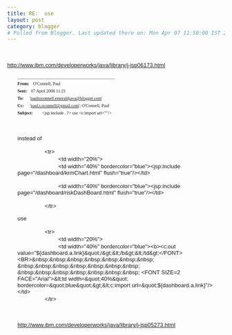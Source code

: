 ```yaml
---
title: RE:  use 
layout: post
category: blogger
# Pulled from Blogger. Last updated there on: Mon Apr 07 11:50:00 IST 2008
---
```

<BR>  <P><A HREF="http://www.ibm.com/developerworks/java/library/j-jsp06173.html"><U></U><U><FONT COLOR="#0000FF" SIZE=2 FACE="Arial">http://www.ibm.com/developerworks/java/library/j-jsp06173.html</FONT></U></A> </P> <UL> <P><FONT SIZE=1 FACE="Tahoma">_____________________________________________ </FONT> <BR><B><FONT SIZE=1 FACE="Tahoma">From: &nbsp;</FONT></B> <FONT SIZE=1 FACE="Tahoma">O'Connell, Paul&nbsp; </FONT> <BR><B><FONT SIZE=1 FACE="Tahoma">Sent:&nbsp;&nbsp;</FONT></B> <FONT SIZE=1 FACE="Tahoma">07 April 2008 11:21</FONT> <BR><B><FONT SIZE=1 FACE="Tahoma">To:&nbsp;&nbsp;&nbsp;&nbsp;</FONT></B> <FONT SIZE=1 FACE="Tahoma">'paultoconnell.emeraldjava@blogger.com'</FONT> <BR><B><FONT SIZE=1 FACE="Tahoma">Cc:&nbsp;&nbsp;&nbsp;&nbsp;</FONT></B> <FONT SIZE=1 FACE="Tahoma">'paul.t.oconnell@gmail.com'; O'Connell, Paul</FONT> <BR><B><FONT SIZE=1 FACE="Tahoma">Subject:&nbsp;&nbsp;&nbsp;&nbsp;&nbsp;&nbsp;&nbsp;</FONT></B> <FONT SIZE=1 FACE="Tahoma">&lt;jsp:include ..?&gt; use &lt;c:import url=&quot;&quot;/&gt;</FONT> </P> <BR>  <P><FONT SIZE=2 FACE="Arial">instead of </FONT> </P>  <P>&nbsp;&nbsp;&nbsp;&nbsp;&nbsp;&nbsp;&nbsp; &nbsp;&nbsp;&nbsp;&nbsp;&nbsp;&nbsp;&nbsp; <FONT SIZE=2 FACE="Arial">&lt;tr&gt;</FONT> <BR>&nbsp;&nbsp;&nbsp;&nbsp;&nbsp;&nbsp;&nbsp; &nbsp;&nbsp;&nbsp;&nbsp;&nbsp;&nbsp;&nbsp; &nbsp;&nbsp;&nbsp;&nbsp;&nbsp;&nbsp;&nbsp; <FONT SIZE=2 FACE="Arial">&lt;td width=&quot;20%&quot;&gt;</FONT> <BR>&nbsp;&nbsp;&nbsp;&nbsp;&nbsp;&nbsp;&nbsp; &nbsp;&nbsp;&nbsp;&nbsp;&nbsp;&nbsp;&nbsp; &nbsp;&nbsp;&nbsp;&nbsp;&nbsp;&nbsp;&nbsp; <FONT SIZE=2 FACE="Arial">&lt;td width=&quot;40%&quot; bordercolor=&quot;blue&quot;&gt;&lt;jsp:include page=&quot;/dashboard/krmChart.html&quot; flush=&quot;true&quot;/&gt;&lt;/td&gt;</FONT></P>  <P>&nbsp;&nbsp;&nbsp;&nbsp;&nbsp;&nbsp;&nbsp; &nbsp;&nbsp;&nbsp;&nbsp;&nbsp;&nbsp;&nbsp; &nbsp;&nbsp;&nbsp;&nbsp;&nbsp;&nbsp;&nbsp; <FONT SIZE=2 FACE="Arial">&lt;td width=&quot;40%&quot; bordercolor=&quot;blue&quot;&gt;&lt;jsp:include page=&quot;/dashboard/riskDashBoard.html&quot; flush=&quot;true&quot;/&gt;&lt;/td&gt;</FONT></P>  <P>&nbsp;&nbsp;&nbsp;&nbsp;&nbsp;&nbsp;&nbsp; &nbsp;&nbsp;&nbsp;&nbsp;&nbsp;&nbsp;&nbsp; <FONT SIZE=2 FACE="Arial">&lt;/tr&gt;</FONT> </P>  <P><FONT SIZE=2 FACE="Arial">use</FONT> </P>  <P>&nbsp;&nbsp;&nbsp;&nbsp;&nbsp;&nbsp;&nbsp; &nbsp;&nbsp;&nbsp;&nbsp;&nbsp;&nbsp;&nbsp; <FONT SIZE=2 FACE="Arial">&lt;tr&gt;</FONT> <BR>&nbsp;&nbsp;&nbsp;&nbsp;&nbsp;&nbsp;&nbsp; &nbsp;&nbsp;&nbsp;&nbsp;&nbsp;&nbsp;&nbsp; &nbsp;&nbsp;&nbsp;&nbsp;&nbsp;&nbsp;&nbsp; <FONT SIZE=2 FACE="Arial">&lt;td width=&quot;20%&quot;&gt;</FONT> <BR>&nbsp;&nbsp;&nbsp;&nbsp;&nbsp;&nbsp;&nbsp; &nbsp;&nbsp;&nbsp;&nbsp;&nbsp;&nbsp;&nbsp; &nbsp;&nbsp;&nbsp;&nbsp;&nbsp;&nbsp;&nbsp; <FONT SIZE=2 FACE="Arial">&lt;td width=&quot;40%&quot; bordercolor=&quot;blue&quot;&gt;&lt;b&gt;&lt;c:out value=&quot;${dashboard.a.link}&quot;/&gt;&lt;/b&gt;&lt;/td&gt;</FONT> <BR>&nbsp;&nbsp;&nbsp;&nbsp;&nbsp;&nbsp;&nbsp; &nbsp;&nbsp;&nbsp;&nbsp;&nbsp;&nbsp;&nbsp; &nbsp;&nbsp;&nbsp;&nbsp;&nbsp;&nbsp;&nbsp; <FONT SIZE=2 FACE="Arial">&lt;td width=&quot;40%&quot; bordercolor=&quot;blue&quot;&gt;&lt;c:import url=&quot;${dashboard.a.link}&quot;/&gt;&lt;/td&gt;</FONT> <BR>&nbsp;&nbsp;&nbsp;&nbsp;&nbsp;&nbsp;&nbsp; &nbsp;&nbsp;&nbsp;&nbsp;&nbsp;&nbsp;&nbsp; <FONT SIZE=2 FACE="Arial">&lt;/tr&gt;</FONT> </P> <BR>  <P><A HREF="http://www.ibm.com/developerworks/java/library/j-jsp05273.html"><U><FONT COLOR="#0000FF" SIZE=2 FACE="Arial">http://www.ibm.com/developerworks/java/library/j-jsp05273.html</FONT></U></A> </P> </UL> 
